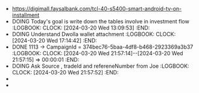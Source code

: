 - https://digimall.faysalbank.com/tcl-40-s5400-smart-android-tv-on-installment
- DOING Today's goal is write down the tables involve in investment flow
  :LOGBOOK:
  CLOCK: [2024-03-20 Wed 13:09:53]
  :END:
- DOING Understand Dwolla wallet attachment
  :LOGBOOK:
  CLOCK: [2024-03-20 Wed 17:14:42]
  :END:
- DONE 1113 -> CampaignId = 374bec76-5baa-4df8-b468-2923369a3b37
  :LOGBOOK:
  CLOCK: [2024-03-20 Wed 21:57:14]--[2024-03-20 Wed 21:57:15] =>  00:00:01
  :END:
- DOING Ask Source , tradeId and refereneNumber from Joe
  :LOGBOOK:
  CLOCK: [2024-03-20 Wed 21:57:52]
  :END:
-
-
